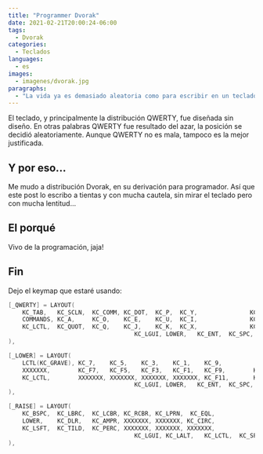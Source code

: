 ```yaml
---
title: "Programmer Dvorak"
date: 2021-02-21T20:00:24-06:00
tags:
  - Dvorak
categories:
  - Teclados
languages:
  - es
images:
  - imagenes/dvorak.jpg
paragraphs:
  - "La vida ya es demasiado aleatoria como para escribir en un teclado con distribución :<>PY" 
---
```


El teclado, y principalmente la distribución QWERTY, fue diseñada sin diseño. En otras palabras QWERTY fue resultado del azar, la posición se decidió aleatoriamente. Aunque QWERTY no es mala, tampoco es la mejor justificada.

## Y por eso...

Me mudo a distribución Dvorak, en su derivación para programador. Así que este post lo escribo a tientas y con mucha cautela, sin mirar el teclado pero con mucha lentitud...

## El porqué

Vivo de la programación, jaja!

## Fin

Dejo el keymap que estaré usando:

```c
[_QWERTY] = LAYOUT(
    KC_TAB,   KC_SCLN,  KC_COMM, KC_DOT,  KC_P,  KC_Y,               KC_F,    KC_G,  KC_C,  KC_R,  KC_L, KC_BSPC,
    COMMANDS, KC_A,     KC_O,    KC_E,    KC_U,  KC_I,               KC_D,    KC_H,  KC_T,  KC_N,  KC_S, KC_RALT,
    KC_LCTL,  KC_QUOT,  KC_Q,    KC_J,    KC_K,  KC_X,               KC_B,    KC_M,  KC_W,  KC_V,  KC_Z,  KC_ESC,
                                    KC_LGUI, LOWER,   KC_ENT,  KC_SPC,  RAISE, KC_RSFT
),

[_LOWER] = LAYOUT(
    LCTL(KC_GRAVE), KC_7,    KC_5,    KC_3,    KC_1,    KC_9,          KC_0,      KC_2,    KC_4,    KC_6,     KC_8,   KC_DEL,
    XXXXXXX,        KC_F7,   KC_F5,   KC_F3,   KC_F1,   KC_F9,        KC_F10,    KC_F2,   KC_F4,   KC_F6,    KC_F8,  KC_BSPC,
    KC_LCTL,        XXXXXXX, XXXXXXX, XXXXXXX, XXXXXXX, KC_F11,       KC_F12,  XXXXXXX, XXXXXXX, XXXXXXX,  XXXXXXX,   KC_ESC,
                                    KC_LGUI, LOWER,   KC_ENT,  KC_SPC,  RAISE, KC_RSFT
),

[_RAISE] = LAYOUT(
    KC_BSPC,  KC_LBRC,  KC_LCBR, KC_RCBR, KC_LPRN,  KC_EQL,                 KC_ASTR, KC_RPRN, KC_PLUS,  KC_RBRC,  KC_EXLM, KC_DEL,
    LOWER,    KC_DLR,   KC_AMPR, XXXXXXX, XXXXXXX, KC_CIRC,                 KC_LEFT, KC_DOWN, KC_UP,    KC_RIGHT, KC_HASH, KC_GRV,
    KC_LSFT,  KC_TILD,  KC_PERC, XXXXXXX, XXXXXXX, XXXXXXX,                 KC_MINS, KC_UNDS, KC_SLSH,  KC_AT,   KC_BSLS, KC_RSFT,
                                    KC_LGUI, KC_LALT,   KC_LCTL,  KC_SPC,  RAISE, KC_RSFT
),
```
